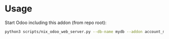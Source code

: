 # Usage

Start Odoo including this addon (from repo root):

```bash
python3 scripts/nix_odoo_web_server.py --db-name mydb --addon account_move_line_sale_info
```
